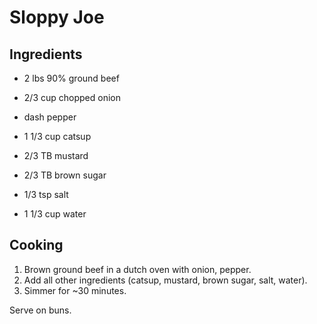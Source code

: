 # Sloppy Joe

## Ingredients

* 2 lbs 90% ground beef
* 2/3 cup chopped onion
* dash pepper


* 1 1/3 cup catsup
* 2/3 TB mustard
* 2/3 TB brown sugar
* 1/3 tsp salt
* 1 1/3 cup water

## Cooking

1. Brown ground beef in a dutch oven with onion, pepper.
2. Add all other ingredients (catsup, mustard, brown sugar, salt, water).
3. Simmer for ~30 minutes. 

Serve on buns.